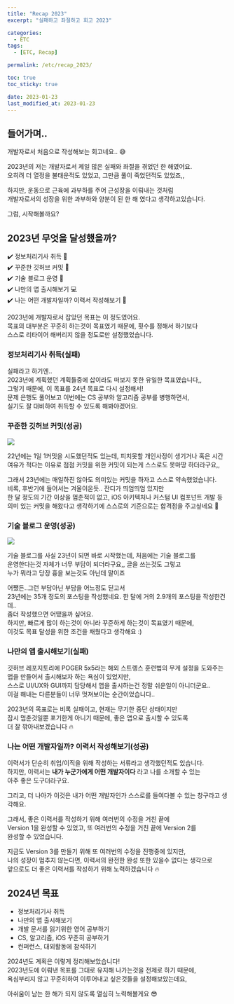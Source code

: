 ```yaml
---
title: "Recap 2023"
excerpt: "실패하고 좌절하고 회고 2023"

categories:
  - ETC
tags:
  - [ETC, Recap]

permalink: /etc/recap_2023/

toc: true
toc_sticky: true

date: 2023-01-23
last_modified_at: 2023-01-23
--- 
```


## 들어가며..

개발자로서 처음으로 작성해보는 회고네요.. 😅  

2023년의 저는 개발자로서 제일 많은 실패와 좌절을 겪었던 한 해였어요.  
오히려 더 열정을 불태운적도 있었고, 그만큼 풀이 죽었던적도 있었죠,,

하지만, 운동으로 근육에 과부하를 주어 근성장을 이뤄내는 것처럼  
개발자로서의 성장을 위한 과부하와 양분이 된 한 해 였다고 생각하고있습니다.

그럼, 시작해볼까요?

## 2023년 무엇을 달성했을까?

✔️ 정보처리기사 취득 📑   
✔️ 꾸준한 깃허브 커밋 🍏  
✔️ 기술 블로그 운영 👷  
✔️ 나만의 앱 출시해보기 💻  
✔️ 나는 어떤 개발자일까? 이력서 작성해보기 📝  

2023년에 개발자로서 잡았던 목표는 이 정도였어요.  
목표의 대부분은 꾸준히 하는것이 목표였기 때문에, 횟수를 정해서 하기보다   
스스로 리타이어 해버리지 않을 정도로만 설정했었습니다.  

### 정보처리기사 취득(실패)

실패라고 하기엔..  
2023년에 계획했던 계획들중에 삽이라도 떠보지 못한 유일한 목표였습니다,,  
그렇기 때문에, 이 목표를 24년 목표로 다시 설정해서!  
문제 은행도 풀어보고 이번에는 CS 공부와 알고리즘 공부를 병행하면서,  
실기도 잘 대비하여 취득할 수 있도록 해봐야겠어요.  

### 꾸준한 깃허브 커밋(성공)

![](https://velog.velcdn.com/images/textobey/post/bd24d29a-870b-4daf-a10a-757ee8b3c287/image.png)

22년에는 1일 1커밋을 시도했던적도 있는데, 피치못할 개인사정이 생기거나 혹은 시간 여유가 적다는 이유로 점점 커밋을 위한 커밋이 되는게 스스로도 못마땅 하더라구요,,

그래서 23년에는 매일하진 않아도 의미있는 커밋을 하자고 스스로 약속했었습니다.  
비록, 후반기에 들어서는 겨울이온듯.. 잔디가 띄엄띄엄 있지만    
한 달 정도의 기간 이상을 멈춘적이 없고, iOS 아키텍처나 커스텀 UI 컴포넌트 개발 등  
의미 있는 커밋을 해왔다고 생각하기에 스스로의 기준으로는 합격점을 주고싶네요 🥲  


### 기술 블로그 운영(성공)

![](https://velog.velcdn.com/images/textobey/post/a25b5979-85d5-4f76-80ba-485f793dc75a/image.png)

기술 블로그를 사실 23년이 되면 바로 시작했는데, 처음에는 기술 블로그를  
운영한다는것 자체가 너무 부담이 되더라구요,, 글을 쓰는것도 그렇고  
누가 뭐라고 당장 흉을 보는것도 아닌데 말이죠  

어쨌든..그런 부담아닌 부담을 어느정도 딛고서  
23년에는 35개 정도의 포스팅을 작성했네요. 한 달에 거의 2.9개의 포스팅을 작성한건데..  
좀더 작성했으면 어땠을까 싶어요.  
하지만, 빠르게 많이 하는것이 아니라 꾸준하게 하는것이 목표였기 때문에,  
이것도 목표 달성을 위한 조건을 채웠다고 생각해요 :)  


### 나만의 앱 출시해보기(실패)

깃허브 레포지토리에 POGER 5x5라는 해외 스트렝스 훈련법의 무게 설정을 도와주는  
앱을 만들어서 출시해보자 하는 욕심이 있었지만,  
스스로 UI/UX와 GUI까지 담당해서 앱을 출시하는건 정말 쉬운일이 아니더군요..  
이걸 해내는 다른분들이 너무 멋져보이는 순간이었습니다..  

2023년의 목표로는 비록 실패이고, 현재는 무기한 중단 상태이지만  
잠시 멈춘것일뿐 포기한게 아니기 때문에, 좋은 앱으로 출시할 수 있도록  
더 잘 깎아내보겠습니다 🔥  

### 나는 어떤 개발자일까? 이력서 작성해보기(성공)

이력서가 단순히 취업/이직을 위해 작성하는 서류라고 생각했던적도 있습니다.  
하지만, 이력서는 **내가 누군가에게 어떤 개발자이다** 라고 나를 소개할 수 있는  
아주 좋은 도구더라구요.  

그리고, 더 나아가 이것은 내가 어떤 개발자인가 스스로를 들여다볼 수 있는 창구라고 생각해요.  

그래서, 좋은 이력서를 작성하기 위해 여러번의 수정을 거친 끝에  
Version 1을 완성할 수 있었고, 또 여러번의 수정을 거친 끝에 Version 2를  
완성할 수 있었습니다.  

지금도 Version 3를 만들기 위해 또 여러번의 수정을 진행중에 있지만,  
나의 성장이 멈추지 않는다면, 이력서의 완전한 완성 또한 있을수 없다는 생각으로  
앞으로도 더 좋은 이력서를 작성하기 위해 노력하겠습니다 🔥  

## 2024년 목표
- 정보처리기사 취득
- 나만의 앱 출시해보기
- 개발 문서를 읽기위한 영어 공부하기
- CS, 알고리즘, iOS 꾸준히 공부하기
- 컨퍼런스, 대외활동에 참석하기

2024년도 계획은 이렇게 정리해보았습니다!  
2023년도에 이뤄낸 목표를 그대로 유지해 나가는것을 전제로 하기 때문에,  
욕심부리지 않고 꾸준히하여 이루어내고 싶은것들을 설정해보았는데요,  

아쉬움이 남는 한 해가 되지 않도록 열심히 노력해볼게요 😎
